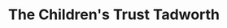 ---
title: "The Children's Trust Tadworth"
url: /banstead/the-childrens-trust-tadworth-nork-way/
shop: charity
---